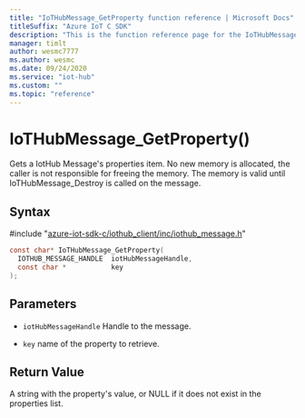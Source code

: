 ```yaml
---                             
title: "IoTHubMessage_GetProperty function reference | Microsoft Docs" 
titleSuffix: "Azure IoT C SDK"            
description: "This is the function reference page for the IoTHubMessage_GetProperty() function in the Azure IoT C SDK. This SDK is used with Azure IoT Hub and Azure IoT Hub Device Provisioning Service"            
manager: timlt                 
author: wesmc7777              
ms.author: wesmc               
ms.date: 09/24/2020                    
ms.service: "iot-hub"             
ms.custom: ""                
ms.topic: "reference"        
---                            
```


# IoTHubMessage_GetProperty()

Gets a IotHub Message's properties item. No new memory is allocated, the caller is not responsible for freeing the memory. The memory is valid until IoTHubMessage_Destroy is called on the message.

## Syntax

\#include "[azure-iot-sdk-c/iothub_client/inc/iothub_message.h](../iothub-message-h.md)"  
```C
const char* IoTHubMessage_GetProperty(
  IOTHUB_MESSAGE_HANDLE  iotHubMessageHandle,
  const char *           key
);
```

## Parameters
* `iotHubMessageHandle` Handle to the message.

* `key` name of the property to retrieve.

## Return Value
A string with the property's value, or NULL if it does not exist in the properties list.

